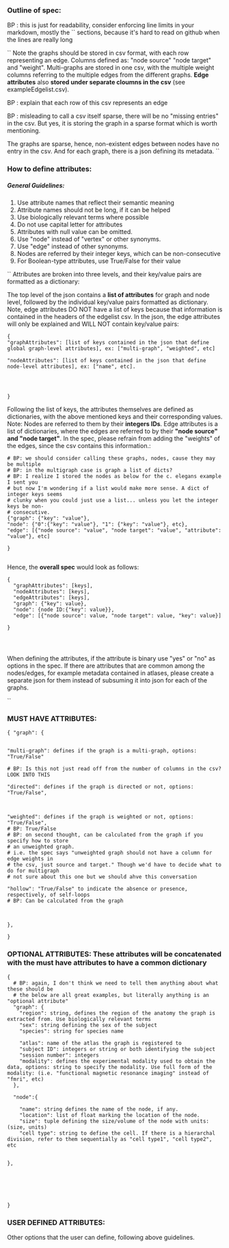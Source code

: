### Outline of spec:

BP : this is just for readability, consider enforcing line limits in your markdown,
mostly the `` sections, because it's hard to read on github when the lines are really
long

``
Note the graphs should be stored in csv format, with each row representing an edge. Columns defined as: "node source" "node target" and "weight". Multi-graphs are stored in one csv, with the multiple weight columns referring to the multiple edges from the different graphs. **Edge attributes** also **stored under separate cloumns in the csv** (see exampleEdgelist.csv). 

BP : explain that each row of this csv represents an edge


BP : misleading to call a csv itself sparse, there will be no "missing entries" in the 
csv. But yes, it is storing the graph in a sparse format which is worth mentioning.

The graphs are sparse, hence, non-existent edges between nodes have no entry in the csv.
And for each graph, there is a json defining its metadata.
``
### How to define attributes:

##### General Guidelines:
1. Use attribute names that reflect their semantic meaning  
2. Attribute names should not be long, if it can be helped
3. Use biologically relevant terms where possible
4. Do not use capital letter for attributes 
5. Attributes with null value can be omitted.
6. Use "node" instead of "vertex" or other synonyms. 
7. Use "edge" instead of other synonyms.
8. Nodes are referred by their integer keys, which can be non-consecutive
9. For Boolean-type attributes, use True/False for their value 


``
Attributes are broken into three levels, and their key/value pairs are formatted as a dictionary:

The top level of the json contains a **list of attributes** for graph and node level, followed by the individual key/value pairs formatted as dictionary. Note, edge attributes DO NOT have a list of keys because that information is contained in the headers of the edgelist csv. In the json, the edge attributes will only be explained and WILL NOT contain key/value pairs:



```
{
"graphAttributes": [list of keys contained in the json that define global graph-level attributes], ex: ["multi-graph", "weighted", etc]

"nodeAttributes": [list of keys contained in the json that define node-level attributes], ex: ["name", etc].




}
```
Following the list of keys, the attributes themselves are defined as dictionaries, with the above mentioned keys and their corresponding values. Note: Nodes are referred to them by their **integers IDs**. Edge attributes is a list of dictionaries, where the edges are referred to by their **"node source" and "node target"**. In the spec, please refrain from adding the "weights" of the edges, since the csv contains this information.:
```
# BP: we should consider calling these graphs, nodes, cause they may be multiple 
# BP: in the multigraph case is graph a list of dicts? 
# BP: I realize I stored the nodes as below for the c. elegans example I sent you
# but now I'm wondering if a list would make more sense. A dict of integer keys seems
# clunky when you could just use a list... unless you let the integer keys be non-
# consecutive.
{"graph": {"key": "value"},
"node": {"0":{"key": "value"}, "1": {"key": "value"}, etc},
"edge": [{"node source": "value", "node target": "value", "attribute": "value"}, etc]

}


```

Hence, the **overall spec** would look as follows:
```
{
  "graphAttributes": [keys],
  "nodeAttributes": [keys],
  "edgeAttributes": [keys],
  "graph": {"key": value},
  "node": {node ID:{"key": value}},
  "edge": [{"node source": value, "node target": value, "key": value}]

}




```

When defining the attributes, if the attribute is binary use "yes" or "no" as options in the spec.
If there are attributes that are common among the nodes/edges, for example metadata contained in atlases, please create a separate json for them instead of subsuming it into json for each of the graphs.



``
### MUST HAVE ATTRIBUTES:
```
{ "graph": {


"multi-graph": defines if the graph is a multi-graph, options: "True/False"

# BP: Is this not just read off from the number of columns in the csv? LOOK INTO THIS 

"directed": defines if the graph is directed or not, options: "True/False",



"weighted": defines if the graph is weighted or not, options: "True/False",
# BP: True/False
# BP: on second thought, can be calculated from the graph if you specify how to store 
# an unweighted graph.
# i.e. the spec says "unweighted graph should not have a column for edge weights in 
# the csv, just source and target." Though we'd have to decide what to do for multigraph
# not sure about this one but we should ahve this conversation

"hollow": "True/False" to indicate the absence or presence, respectively, of self-loops
# BP: Can be calculated from the graph



},

}

```




### OPTIONAL ATTRIBUTES: These attributes will be concatenated with the must have attributes to have a common dictionary

 
```
{
  # BP: again, I don't think we need to tell them anything about what these should be
  # the below are all great examples, but literally anything is an "optional attribute"
  "graph": {
    "region": string, defines the region of the anatomy the graph is extracted from. Use biologically relevant terms
    "sex": string defining the sex of the subject
    "species": string for species name

    "atlas": name of the atlas the graph is registered to
    "subject ID": integers or string or both identifying the subject
    "session number": integers
    "modality": defines the experimental modality used to obtain the data, options: string to specify the modality. Use full form of the modality: (i.e. "functional magnetic resonance imaging" instead of "fmri", etc)
  },

  "node":{

    "name": string defines the name of the node, if any.
    "location": list of float marking the location of the node.
    "size": tuple defining the size/volume of the node with units: (size, units)
    "cell type": string to define the cell. If there is a hierarchal division, refer to them sequentially as "cell type1", "cell type2", etc


},






}
```

### USER DEFINED ATTRIBUTES:
Other options that the user can define, following above guidelines. 

 
